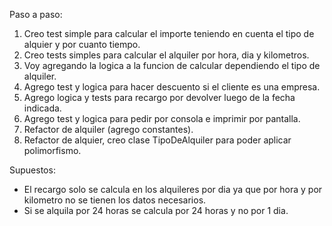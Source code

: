 Paso a paso:
1. Creo test simple para calcular el importe teniendo en cuenta el tipo de alquier y por cuanto tiempo.
2. Creo tests simples para calcular el alquiler por hora, dia y kilometros.
3. Voy agregando la logica a la funcion de calcular dependiendo el tipo de alquiler.
4. Agrego test y logica para hacer descuento si el cliente es una empresa.
5. Agrego logica y tests para recargo por devolver luego de la fecha indicada.
6. Agrego test y logica para pedir por consola e imprimir por pantalla.
7. Refactor de alquiler (agrego constantes).
8. Refactor de alquier, creo clase TipoDeAlquiler para poder aplicar polimorfismo.

Supuestos:
- El recargo solo se calcula en los alquileres por dia ya que por hora y por kilometro no se tienen los datos necesarios.
- Si se alquila por 24 horas se calcula por 24 horas y no por 1 dia.

